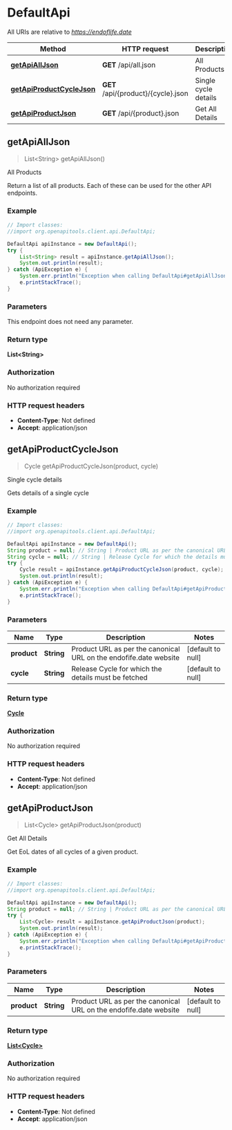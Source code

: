 # DefaultApi

All URIs are relative to *https://endoflife.date*

Method | HTTP request | Description
------------- | ------------- | -------------
[**getApiAllJson**](DefaultApi.md#getApiAllJson) | **GET** /api/all.json | All Products
[**getApiProductCycleJson**](DefaultApi.md#getApiProductCycleJson) | **GET** /api/{product}/{cycle}.json | Single cycle details
[**getApiProductJson**](DefaultApi.md#getApiProductJson) | **GET** /api/{product}.json | Get All Details



## getApiAllJson

> List&lt;String&gt; getApiAllJson()

All Products

Return a list of all products. Each of these can be used for the other API endpoints.

### Example

```java
// Import classes:
//import org.openapitools.client.api.DefaultApi;

DefaultApi apiInstance = new DefaultApi();
try {
    List<String> result = apiInstance.getApiAllJson();
    System.out.println(result);
} catch (ApiException e) {
    System.err.println("Exception when calling DefaultApi#getApiAllJson");
    e.printStackTrace();
}
```

### Parameters

This endpoint does not need any parameter.

### Return type

**List&lt;String&gt;**

### Authorization

No authorization required

### HTTP request headers

- **Content-Type**: Not defined
- **Accept**: application/json


## getApiProductCycleJson

> Cycle getApiProductCycleJson(product, cycle)

Single cycle details

Gets details of a single cycle

### Example

```java
// Import classes:
//import org.openapitools.client.api.DefaultApi;

DefaultApi apiInstance = new DefaultApi();
String product = null; // String | Product URL as per the canonical URL on the endofife.date website
String cycle = null; // String | Release Cycle for which the details must be fetched
try {
    Cycle result = apiInstance.getApiProductCycleJson(product, cycle);
    System.out.println(result);
} catch (ApiException e) {
    System.err.println("Exception when calling DefaultApi#getApiProductCycleJson");
    e.printStackTrace();
}
```

### Parameters


Name | Type | Description  | Notes
------------- | ------------- | ------------- | -------------
 **product** | **String**| Product URL as per the canonical URL on the endofife.date website | [default to null]
 **cycle** | **String**| Release Cycle for which the details must be fetched | [default to null]

### Return type

[**Cycle**](Cycle.md)

### Authorization

No authorization required

### HTTP request headers

- **Content-Type**: Not defined
- **Accept**: application/json


## getApiProductJson

> List&lt;Cycle&gt; getApiProductJson(product)

Get All Details

Get EoL dates of all cycles of a given product.

### Example

```java
// Import classes:
//import org.openapitools.client.api.DefaultApi;

DefaultApi apiInstance = new DefaultApi();
String product = null; // String | Product URL as per the canonical URL on the endofife.date website
try {
    List<Cycle> result = apiInstance.getApiProductJson(product);
    System.out.println(result);
} catch (ApiException e) {
    System.err.println("Exception when calling DefaultApi#getApiProductJson");
    e.printStackTrace();
}
```

### Parameters


Name | Type | Description  | Notes
------------- | ------------- | ------------- | -------------
 **product** | **String**| Product URL as per the canonical URL on the endofife.date website | [default to null]

### Return type

[**List&lt;Cycle&gt;**](Cycle.md)

### Authorization

No authorization required

### HTTP request headers

- **Content-Type**: Not defined
- **Accept**: application/json

